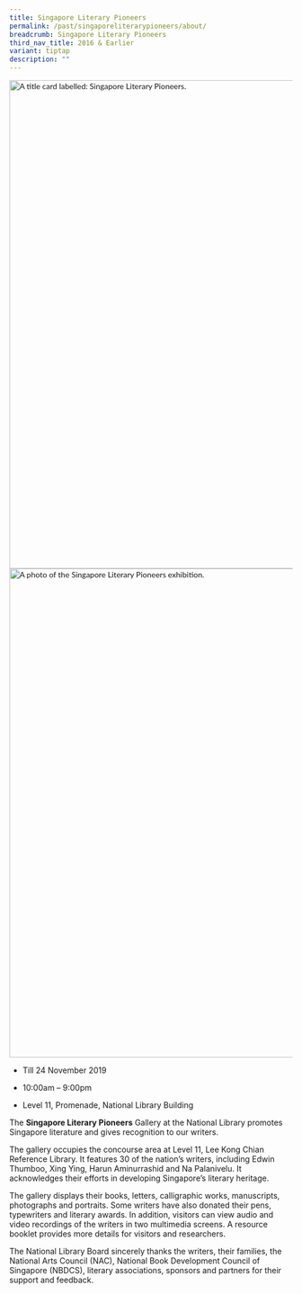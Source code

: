 ```yaml
---
title: Singapore Literary Pioneers
permalink: /past/singaporeliterarypioneers/about/
breadcrumb: Singapore Literary Pioneers
third_nav_title: 2016 & Earlier
variant: tiptap
description: ""
---
```

<div class="isomer-image-wrapper">
<img style="box-sizing: inherit; font-family: Lato, sans-serif; max-width: 100%; height: auto; display: block; margin: auto; width: 869.328px;" height="250" width="1000" alt="A title card labelled: Singapore Literary Pioneers." src="https://exhibitions.nlb.gov.sg/images/event-images/lpg/singapore-literary-pioneers-tab-banner_v2_400w.jpg">
</div>
<div class="isomer-image-wrapper">
<img style="box-sizing: inherit; font-family: Lato, sans-serif; max-width: 100%; height: auto; display: block; margin: auto; width: 869.328px;" height="682" width="950" alt="A photo of the Singapore Literary Pioneers exhibition." src="https://exhibitions.nlb.gov.sg/images/event-images/lpg/singapore-literary-pioneers-main-image_400w.jpg">
</div>
<ul data-tight="true" class="tight">
<li>
<p>Till 24 November 2019</p>
</li>
<li>
<p>10:00am – 9:00pm</p>
</li>
<li>
<p>Level 11, Promenade, National Library Building</p>
</li>
</ul>
<p>The <strong>Singapore Literary Pioneers</strong> Gallery at the National
Library promotes Singapore literature and gives recognition to our writers.</p>
<p>The gallery occupies the concourse area at Level 11, Lee Kong Chian Reference
Library. It features 30 of the nation’s writers, including Edwin Thumboo,
Xing Ying, Harun Aminurrashid and Na Palanivelu. It acknowledges their
efforts in developing Singapore’s literary heritage.</p>
<p>The gallery displays their books, letters, calligraphic works, manuscripts,
photographs and portraits. Some writers have also donated their pens, typewriters
and literary awards. In addition, visitors can view audio and video recordings
of the writers in two multimedia screens. A resource booklet provides more
details for visitors and researchers.</p>
<p>The National Library Board sincerely thanks the writers, their families,
the National Arts Council (NAC), National Book Development Council of Singapore
(NBDCS), literary associations, sponsors and partners for their support
and feedback.</p>